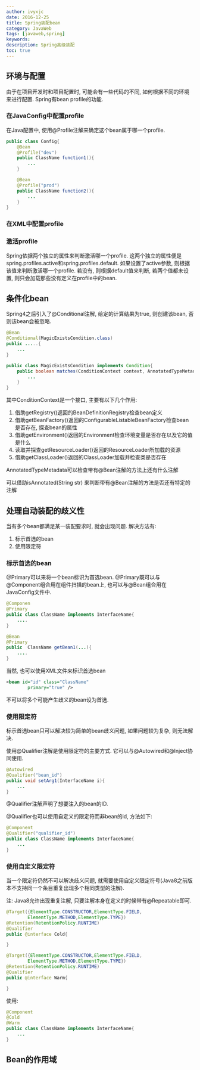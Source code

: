 ```yaml
---
author: ivyxjc
date: 2016-12-25
title: Spring装配bean
category: JavaWeb
tags: [javaweb,spring]
keywords:
description: Spring高级装配
toc: true
---
```


## 环境与配置

由于在项目开发时和项目配置时, 可能会有一些代码的不同, 如何根据不同的环境来进行配置. Spring有bean profile的功能. 

### 在JavaConfig中配置profile

在Java配置中, 使用@Profile注解来确定这个bean属于哪一个profile.

```java
public class Config{
    @Bean
    @Profile("dev")
    public ClassName function1(){
        ...
    }

    @Bean
    @Profile("prod")
    public ClassName function2(){
        ...
    }
}
```

### 在XML中配置profile


### 激活profile

Spring依据两个独立的属性来判断激活哪一个profile. 这两个独立的属性便是spring.profiles.active和spring.profiles.default. 如果设置了active参数, 则根据该值来判断激活哪一个profile. 若没有, 则根据default值来判断, 若两个值都未设置, 则只会加载那些没有定义在profile中的bean.

## 条件化bean

Spring4之后引入了@Conditional注解, 给定的计算结果为true, 则创建该bean, 否则该bean会被忽略.


```java
@Bean
@Conditional(MagicExistsCondition.class)
public .....{
    ...
}

```

```java
public class MagicExistsCondition implements Condition{
    public boolean matches(ConditionContext context, AnnotatedTypeMetadata metadata){
        ...
    }
}
```

其中ConditionContext是一个接口, 主要有以下几个作用:

1. 借助getRegistry()返回的BeanDefinitionRegistry检查bean定义
2. 借助getBeanFactory()返回的ConfigurableListableBeanFactory检查bean是否存在, 探查bean的属性
3. 借助getEnvironment()返回的Environment检查环境变量是否存在以及它的值是什么
4. 读取并探查getResourceLoader()返回的ResourceLoader所加载的资源
5. 借助getClassLoader()返回的ClassLoader加载并检查类是否存在

AnnotatedTypeMetadata可以检查带有@Bean注解的方法上还有什么注解

可以借助isAnnotated(String str) 来判断带有@Bean注解的方法是否还有特定的注解 

## 处理自动装配的歧义性

当有多个bean都满足某一装配要求时, 就会出现问题. 解决方法有:

1. 标示首选的bean
2. 使用限定符


###  标示首选的bean

@Primary可以来将一个bean标识为首选bean. @Primary既可以与@Component组合用在组件扫描的bean上, 也可以与@Bean组合用在JavaConfig文件中.


```java
@Componen
@Primary
public class ClassName implements InterfaceName{
    ....
}
```

```java
@Bean
@Primary
public  ClassName getBean1(...){
    ....
}
```

当然, 也可以使用XML文件来标识首选bean

```xml
<bean id="id" class="ClassName"
        primary="true" />
```

不可以将多个可能产生歧义的bean设为首选.

### 使用限定符

标示首选bean只可以解决较为简单的bean歧义问题, 如果问题较为复杂, 则无法解决. 

使用@Qualifier注解是使用限定符的主要方式. 它可以与@Autowired和@Inject协同使用.

```java
@Autowired
@Qualifier("bean_id")
public void setArg1(InterfaceName i){
    ...
}
```

@Qualifier注解声明了想要注入的bean的ID.  


@Qualifier也可以使用自定义的限定符而非bean的id, 方法如下:

```java
@Component
@Qualifier("qualifier_id")
public class ClassName implements InterfaceName{
    ...
}
```

### 使用自定义限定符

当一个限定符仍然不可以解决歧义问题, 就需要使用自定义限定符号(Java8之前版本不支持同一个条目重复出现多个相同类型的注解). 

注: Java8允许出现重复注解, 只要注解本身在定义的时候带有@Repeatable即可. 

```java
@Target({ElementType.CONSTRUCTOR,ElementType.FIELD,
        ElementType.METHOD,ElementType.TYPE})
@Retention(RetentionPolicy.RUNTIME)
@Qualifier
public @interface Cold{

}

@Target({ElementType.CONSTRUCTOR,ElementType.FIELD,
        ElementType.METHOD,ElementType.TYPE})
@Retention(RetentionPolicy.RUNTIME)
@Qualifier
public @interface Warm{

}
```

使用:

```java
@Component
@Cold
@Warm
public class ClassName implements InterfaceName{
    ...
}
```

## Bean的作用域
